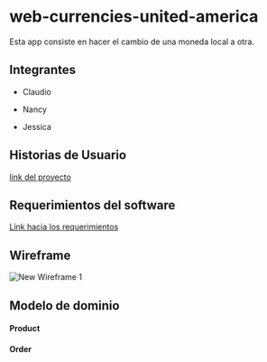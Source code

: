 # web-currencies-united-america

Esta app consiste en hacer el cambio de una moneda local a otra.
    
## Integrantes

- Claudio
    
- Nancy

- Jessica

## Historias de Usuario

[link del proyecto](https://github.com/orgs/currencies-united-america/projects/1)
  
## Requerimientos del software

[Link hacia los requerimientos]()

## Wireframe
![New Wireframe 1](https://github.com/user-attachments/assets/2d037060-b108-458c-a16d-865b096a9d22)

    
## Modelo de dominio

#### Product

#### Order
